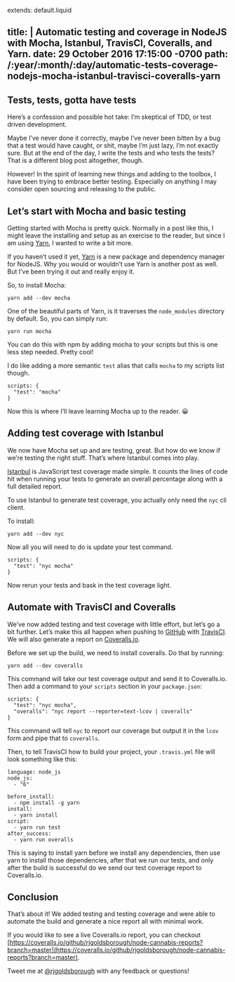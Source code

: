 extends: default.liquid

title: |
  Automatic testing and coverage in NodeJS with Mocha, Istanbul, TravisCI,
  Coveralls, and Yarn.
date: 29 October 2016 17:15:00 -0700
path: /:year/:month/:day/automatic-tests-coverage-nodejs-mocha-istanbul-travisci-coveralls-yarn
---

## Tests, tests, gotta have tests
Here&rsquo;s a confession and possible hot take: I&rsquo;m skeptical of TDD,
or test driven development.

Maybe I&rsquo;ve never done it correctly, maybe I&rsquo;ve never been bitten
by a bug that a test would have caught, or shit, maybe I&rsquo;m just lazy,
I&rsquo;m not exactly sure. But at the end of the day, I write the tests and who
tests the tests? That is a different blog post altogether, though.

However! In the spirit of learning new things and adding to the toolbox, I have
been trying to embrace better testing. Especially on anything I may consider
open sourcing and releasing to the public.

## Let&rsquo;s start with Mocha and basic testing

Getting started with Mocha is pretty quick. Normally in a post like this, I
might leave the installing and setup as an exercise to the reader, but since I
am using [Yarn](https://yarnpkg.com), I wanted to write a bit more.

If you haven&rsquo;t used it yet, [Yarn](https://yarnpkg.com) is a new package
and dependency manager for NodeJS. Why you would or wouldn&rsquo;t use Yarn
is another post as well. But I&rsquo;ve been trying it out and really enjoy it.

So, to install Mocha:

    yarn add --dev mocha

One of the beautiful parts of Yarn, is it traverses the `node_modules` directory
by default. So, you can simply run:

    yarn run mocha

You can do this with npm by adding mocha to your scripts but this is one less
step needed. Pretty cool!

I do like adding a more semantic `test` alias that calls `mocha` to my scripts
list though.

    scripts: {
      "test": "mocha"
    }

Now this is where I&rsquo;ll leave learning Mocha up to the reader. 😀 

## Adding test coverage with Istanbul

We now have Mocha set up and are testing, great. But how do we know if
we&rsquo;re testing the right stuff. That&rsquo;s where Istanbul comes into
play.

[Istanbul](https://istanbul.js.org) is JavaScript test coverage made simple.
It counts the lines of code hit when running your tests to generate an
overall percentage along with a full detailed report.

To use Istanbul to generate test coverage, you actually only need the `nyc`
cli client.

To install:

    yarn add --dev nyc

Now all you will need to do is update your test command.

    scripts: {
      "test": "nyc mocha"
    }

Now rerun your tests and bask in the test coverage light.

## Automate with TravisCI and Coveralls

We&rsquo;ve now added testing and test coverage with little effort, but
let&rsquo;s go a bit further. Let&rsquo;s make this all happen when pushing
to [GitHub](https://github.com) with [TravisCI](https://travis-ci.org).
We will also generate a report on
[Coveralls.io](https://coveralls.zendesk.com/hc/en-us).

Before we set up the build, we need to install coveralls. Do that by running:

    yarn add --dev coveralls

This command will take our test coverage output and send it to Coveralls.io.
Then add a command to your `scripts` section in your `package.json`:

    scripts: {
      "test": "nyc mocha",
      "overalls": "nyc report --reporter=text-lcov | coveralls"
    }

This command will tell `nyc` to report our coverage but output it in the `lcov`
form and pipe that to `coveralls`.

Then, to tell TravisCI how to build your project, your `.travis.yml` file will
look something like this:

```
language: node_js
node_js:
  - "6"

before_install:
  - npm install -g yarn
install:
  - yarn install
script:
  - yarn run test
after_success:
  - yarn run overalls
```

This is saying to install yarn before we install any dependencies, then use
yarn to install those dependencies, after that we run our tests, and only
after the build is successful do we send our test coverage report to
Coveralls.io.

## Conclusion

That&rsquo;s about it! We added testing and testing coverage and were able
to automate the build and generate a nice report all with minimal work.

If you would like to see a live Coveralls.io report, you can checkout
[https://coveralls.io/github/rjgoldsborough/node-cannabis-reports?branch=master](https://coveralls.io/github/rjgoldsborough/node-cannabis-reports?branch=master).

Tweet me at [@rjgoldsborough](https://twitter.com/rjgoldsborough) with any
feedback or questions!
